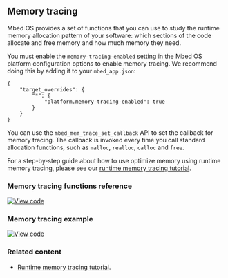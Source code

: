 ## Memory tracing

Mbed OS provides a set of functions that you can use to study the runtime memory allocation pattern of your software: which sections of the code allocate and free memory and how much memory they need.

You must enable the `memory-tracing-enabled` setting in the Mbed OS platform configuration options to enable memory tracing. We recommend doing this by adding it to your `mbed_app.json`:

```
{
    "target_overrides": {
        "*": {
            "platform.memory-tracing-enabled": true
        }
    }
}
```

You can use the `mbed_mem_trace_set_callback` API to set the callback for memory tracing. The callback is invoked every time you call standard allocation functions, such as `malloc`, `realloc`, `calloc` and `free`.

For a step-by-step guide about how to use optimize memory using runtime memory tracing, please see our [runtime memory tracing tutorial](/docs/v5.10/tutorials/optimizing.html#runtime-memory-tracing).

### Memory tracing functions reference

[![View code](https://www.mbed.com/embed/?type=library)](https://os.mbed.com/docs/v5.10/mbed-os-api-doxy/mbed__mem__trace_8h_source.html)

### Memory tracing example

[![View code](https://www.mbed.com/embed/?url=https://os.mbed.com/teams/mbed_example/code/memory_tracing_example/)](https://os.mbed.com/teams/mbed_example/code/memory_tracing_example/file/168ab14e6694/main.cpp)

### Related content

- [Runtime memory tracing tutorial](/docs/v5.10/tutorials/optimizing.html#runtime-memory-tracing).

